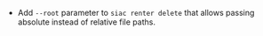 - Add `--root` parameter to `siac renter delete` that allows passing absolute
  instead of relative file paths.